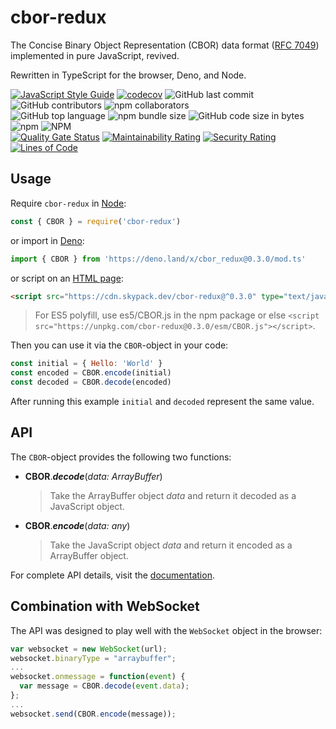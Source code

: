 # cbor-redux

The Concise Binary Object Representation (CBOR) data format ([RFC 7049](http://tools.ietf.org/html/rfc7049)) implemented in pure JavaScript, revived.

Rewritten in TypeScript for the browser, Deno, and Node.

[![JavaScript Style Guide](https://img.shields.io/badge/code_style-standard-brightgreen.svg)](https://github.com/standard/eslint-config-standard-with-typescript)
[![codecov](https://codecov.io/gh/aaronhuggins/cbor-redux/branch/master/graph/badge.svg)](https://codecov.io/gh/aaronhuggins/cbor-redux)
![GitHub last commit](https://img.shields.io/github/last-commit/aaronhuggins/cbor-redux)
![GitHub contributors](https://img.shields.io/github/contributors/aaronhuggins/cbor-redux)
![npm collaborators](https://img.shields.io/npm/collaborators/cbor-redux)<br />
![GitHub top language](https://img.shields.io/github/languages/top/aaronhuggins/cbor-redux)
![npm bundle size](https://img.shields.io/bundlephobia/min/cbor-redux)
![GitHub code size in bytes](https://img.shields.io/github/languages/code-size/aaronhuggins/cbor-redux)
![npm](https://img.shields.io/npm/dw/cbor-redux)
![NPM](https://img.shields.io/npm/l/cbor-redux)<br />
[![Quality Gate Status](https://sonarcloud.io/api/project_badges/measure?project=aaronhuggins_cbor-redux&metric=alert_status)](https://sonarcloud.io/dashboard?id=aaronhuggins_cbor-redux)
[![Maintainability Rating](https://sonarcloud.io/api/project_badges/measure?project=aaronhuggins_cbor-redux&metric=sqale_rating)](https://sonarcloud.io/dashboard?id=aaronhuggins_cbor-redux)
[![Security Rating](https://sonarcloud.io/api/project_badges/measure?project=aaronhuggins_cbor-redux&metric=security_rating)](https://sonarcloud.io/dashboard?id=aaronhuggins_cbor-redux)
[![Lines of Code](https://sonarcloud.io/api/project_badges/measure?project=aaronhuggins_cbor-redux&metric=ncloc)](https://sonarcloud.io/dashboard?id=aaronhuggins_cbor-redux)

## Usage

Require `cbor-redux` in [Node](https://www.npmjs.com/package/cbor-redux):
```javascript
const { CBOR } = require('cbor-redux')
```

or import in [Deno](https://deno.land/x/cbor_redux):
```javascript
import { CBOR } from 'https://deno.land/x/cbor_redux@0.3.0/mod.ts'
```

or script on an [HTML page](https://www.skypack.dev/npm/cbor-redux):
```html
<script src="https://cdn.skypack.dev/cbor-redux@^0.3.0" type="text/javascript"></script>
```
> For ES5 polyfill, use es5/CBOR.js in the npm package or else `<script src="https://unpkg.com/cbor-redux@0.3.0/esm/CBOR.js"></script>`.

Then you can use it via the `CBOR`-object in your code:

```javascript
const initial = { Hello: 'World' }
const encoded = CBOR.encode(initial)
const decoded = CBOR.decode(encoded)
```

After running this example `initial` and `decoded` represent the same value.

## API

The `CBOR`-object provides the following two functions:

- **CBOR**._**decode**_(_data: ArrayBuffer_)
  > Take the ArrayBuffer object _data_ and return it decoded as a JavaScript object.

- **CBOR**._**encode**_(_data: any_)
  > Take the JavaScript object _data_ and return it encoded as a ArrayBuffer object.

For complete API details, visit the [documentation](https://aaronhuggins.github.io/cbor-redux/).

## Combination with WebSocket

The API was designed to play well with the `WebSocket` object in the browser:

```javascript
var websocket = new WebSocket(url);
websocket.binaryType = "arraybuffer";
...
websocket.onmessage = function(event) {
  var message = CBOR.decode(event.data);
};
...
websocket.send(CBOR.encode(message));
```
